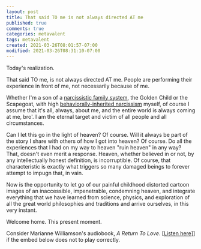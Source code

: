 ```yaml
---
layout: post
title: That said TO me is not always directed AT me
published: true
comments: true
categories: metavalent
tags: metavalent
created: 2021-03-26T08:01:57-07:00
modified: 2021-03-26T08:31:10-07:00
---
```


Today's realization.

That said TO me, is not always directed AT me. People are performing their experience in front of me, not necessarily because of me.

Whether I'm a son of a [narcissistic family system](https://metavalent.com/2021/03/19/13-53-00.html), the Golden Child or the Scapegoat, with high [behaviorally-inherited narcissism](https://metavalent.com/2021/03/19/13-53-00.html) myself, of course I assume that it's all, always, about me, and the entire world is always coming at me, bro'. I am the eternal target and victim of all people and all circumstances.

Can I let this go in the light of heaven? Of course. Will it always be part of the story I share with others of how I got into heaven? Of course. Do all the experiences that I had on my way to heaven "ruin heaven" in any way? That, doesn't even merit a response. Heaven, whether believed in or not, by any intellectually honest definition, is incorruptible. Of course, that characteristic is exactly what triggers so many damaged beings to forever attempt to impugn that, in vain. 

Now is the opportunity to let go of our painful childhood distorted cartoon images of an inaccessible, impenetrable, condemning heaven, and integrate everything that we have learned from science, physics, and exploration of all the great world philosophies and traditions and arrive ourselves, in this very instant.

Welcome home. This present moment.

Consider Marianne Williamson's audiobook, *A Return To Love*. [[Listen here](https://youtu.be/6g0WmRlh5S8)]] if the embed below does not to play correctly.

<!-- Responsive video embed for YouTube, Vimeo, etc. Uncomment, if needed. -->

<!-- <div class="embed-container"><iframe width="560" height="315" src="https://youtu.be/6g0WmRlh5S8" title="YouTube video player" frameborder="0" allow="accelerometer; autoplay; clipboard-write; encrypted-media; gyroscope; picture-in-picture" allowfullscreen></iframe></div> -->